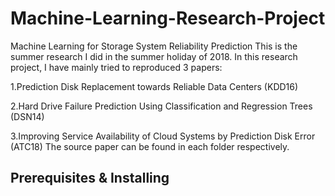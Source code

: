 # Machine-Learning-Research-Project

Machine Learning for Storage System Reliability Prediction
This is the summer research I did in the summer holiday of 2018. In this research project, I have mainly tried to reproduced 3 papers:

1.Prediction Disk Replacement towards Reliable Data Centers (KDD16)

2.Hard Drive Failure Prediction Using Classification and Regression Trees (DSN14)

3.Improving Service Availability of Cloud Systems by Prediction Disk Error (ATC18)
The source paper can be found in each folder respectively.

## Prerequisites & Installing
